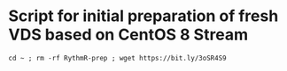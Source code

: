 # Script for initial preparation of fresh VDS based on CentOS 8 Stream


```
cd ~ ; rm -rf RythmR-prep ; wget https://bit.ly/3oSR4S9
```
